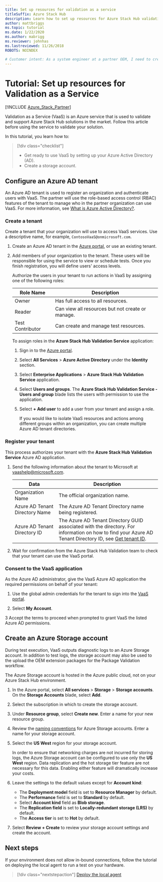 ```yaml
---
title: Set up resources for validation as a service
titleSuffix: Azure Stack Hub
description: Learn how to set up resources for Azure Stack Hub validation as a service.
author: mattbriggs
ms.topic: tutorial
ms.date: 1/22/2020
ms.author: mabrigg
ms.reviewer: johnhas
ms.lastreviewed: 11/26/2018
ROBOTS: NOINDEX

# Customer intent: As a system engineer at a partner OEM, I need to create a solution to check for a new, unique set of hardware intended to run Azure Stack Hub, so I can validate that my hardware runs Azure Stack Hub.
---
```


# Tutorial: Set up resources for Validation as a Service

[!INCLUDE [Azure_Stack_Partner](./includes/azure-stack-partner-appliesto.md)]

Validation as a Service (VaaS) is an Azure service that is used to validate and support Azure Stack Hub solutions in the market. Follow this article before using the service to validate your solution.

In this tutorial, you learn how to:

> [!div class="checklist"]
> * Get ready to use VaaS by setting up your Azure Active Directory (AD).
> * Create a storage account.

## Configure an Azure AD tenant

An Azure AD tenant is used to register an organization and authenticate users with VaaS. The partner will use the role-based access control (RBAC) features of the tenant to manage who in the partner organization can use VaaS. For more information, see [What is Azure Active Directory?](https://docs.microsoft.com/azure/active-directory/fundamentals/active-directory-whatis).

### Create a tenant

Create a tenant that your organization will use to access VaaS services. Use a descriptive name, for example, `ContosoVaaS@onmicrosoft.com`.

1. Create an Azure AD tenant in the [Azure portal](https://portal.azure.com), or use an existing tenant. <!-- For instructions on creating new Azure AD tenants, see [Get started with Azure AD](https://docs.microsoft.com/azure/active-directory/get-started-azure-ad). -->

2. Add members of your organization to the tenant. These users will be responsible for using the service to view or schedule tests. Once you finish registration, you will define users' access levels.

    Authorize the users in your tenant to run actions in VaaS by assigning one of the following roles:

    | Role Name | Description |
    |---------------------|------------------------------------------|
    | Owner | Has full access to all resources. |
    | Reader | Can view all resources but not create or manage. |
    | Test Contributor | Can create and manage test resources. |

    To assign roles in the **Azure Stack Hub Validation Service** application:

   1. Sign in to the [Azure portal](https://portal.azure.com).
   2. Select **All Services** > **Azure Active Directory** under the **Identity** section.
   3. Select **Enterprise Applications** > **Azure Stack Hub Validation Service** application.
   4. Select **Users and groups**. The **Azure Stack Hub Validation Service - Users and group** blade lists the users with permission to use the application.
   5. Select **+ Add user** to add a user from your tenant and assign a role.

      If you would like to isolate VaaS resources and actions among different groups within an organization, you can create multiple Azure AD tenant directories.

### Register your tenant

This process authorizes your tenant with the **Azure Stack Hub Validation Service** Azure AD application.

1. Send the following information about the tenant to Microsoft at [vaashelp@microsoft.com](mailto:vaashelp@microsoft.com).

    | Data | Description |
    |--------------------------------|---------------------------------------------------------------------------------------------|
    | Organization Name | The official organization name. |
    | Azure AD Tenant Directory Name | The Azure AD Tenant Directory name being registered. |
    | Azure AD Tenant Directory ID | The Azure AD Tenant Directory GUID associated with the directory. For information on how to find your Azure AD Tenant Directory ID, see [Get tenant ID](https://docs.microsoft.com/azure/azure-resource-manager/resource-group-create-service-principal-portal#get-values-for-signing-in). |

2. Wait for confirmation from the Azure Stack Hub Validation team to check that your tenant can use the VaaS portal.

### Consent to the VaaS application

As the Azure AD administrator, give the VaaS Azure AD application the required permissions on behalf of your tenant:

1. Use the global admin credentials for the tenant to sign into the [VaaS portal](https://azurestackvalidation.com/). 

2. Select **My Account**.

3 Accept the terms to proceed when prompted to grant VaaS the listed Azure AD permissions.

## Create an Azure Storage account

During test execution, VaaS outputs diagnostic logs to an Azure Storage account. In addition to test logs, the storage account may also be used to the upload the OEM extension packages for the Package Validation workflow.

The Azure Storage account is hosted in the Azure public cloud, not on your Azure Stack Hub environment.

1. In the Azure portal, select **All services** > **Storage** > **Storage accounts**. On the **Storage Accounts** blade, select **Add**.

2. Select the subscription in which to create the storage account.

3. Under **Resource group**, select **Create new**. Enter a name for your new resource group.

4. Review the [naming conventions](/azure/cloud-adoption-framework/ready/azure-best-practices/naming-and-tagging#storage) for Azure Storage accounts. Enter a name for your storage account.

5. Select the **US West** region for your storage account.

    In order to ensure that networking charges are not incurred for storing logs, the Azure Storage account can be configured to use only the **US West** region. Data replication and the hot storage tier feature are not necessary for this data. Enabling either feature will dramatically increase your costs.

6. Leave the settings to the default values except for **Account kind**:

    - The **Deployment model** field is set to **Resource Manager** by default.
    - The **Performance** field is set to **Standard** by default.
    - Select **Account kind** field as **Blob storage**.
    - The **Replication field** is set to **Locally-redundant storage (LRS)** by default.
    - The **Access tier** is set to **Hot** by default.

7. Select **Review + Create** to review your storage account settings and create the account.

## Next steps

If your environment does not allow in-bound connections, follow the tutorial on deploying the local agent to run a test on your hardware.

> [!div class="nextstepaction"]
> [Deploy the local agent](azure-stack-vaas-local-agent.md)
